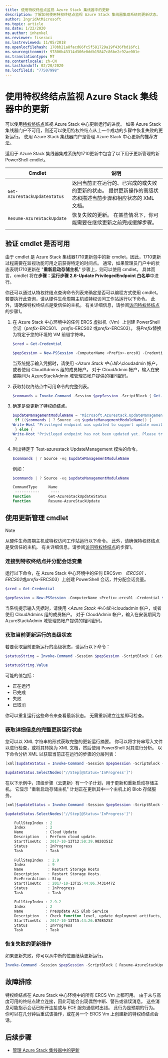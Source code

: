 ```yaml
---
title: 使用特权终结点监视 Azure Stack 集线器中的更新
description: 了解如何使用特权终结点监视 Azure Stack 集线器集成系统的更新状态。
author: IngridAtMicrosoft
ms.topic: article
ms.date: 1/22/2020
ms.author: inhenkel
ms.reviewer: fiseraci
ms.lastreviewed: 11/05/2018
ms.openlocfilehash: 170bb21a8facd66fc5f581729a19f436fbd16fc1
ms.sourcegitcommit: 97806b43314d306e0ddb15847c86be2c92ae001e
ms.translationtype: MT
ms.contentlocale: zh-CN
ms.lasthandoff: 02/20/2020
ms.locfileid: "77507998"
---
```

# <a name="monitor-updates-in-azure-stack-hub-using-the-privileged-endpoint"></a>使用特权终结点监视 Azure Stack 集线器中的更新

可以使用[特权终结点](azure-stack-privileged-endpoint.md)监视 Azure Stack 中心更新运行的进度。 如果 Azure Stack 集线器门户不可用，则还可以使用特权终结点从上一个成功的步骤中恢复失败的更新运行。 使用 Azure Stack 集线器门户是管理 Azure Stack 中心更新的推荐方法。

适用于 Azure Stack 集线器集成系统的1710更新中包含了以下用于更新管理的新 PowerShell cmdlet。

| Cmdlet  | 说明  |
|---------|---------|
| `Get-AzureStackUpdateStatus` | 返回当前正在运行的、已完成的或失败的更新的状态。 提供更新操作的高级状态和描述当前步骤和相应状态的 XML 文档。 |
| `Resume-AzureStackUpdate` | 恢复失败的更新。 在某些情况下，你可能需要在继续更新之前完成缓解步骤。         |
| | |

## <a name="verify-the-cmdlets-are-available"></a>验证 cmdlet 是否可用
由于 cmdlet 是 Azure Stack 集线器1710更新包中的新 cmdlet，因此，1710更新过程需要在监视功能可用之前获得特定的时间点。 通常，如果管理员门户中的状态表明1710更新在 "**重新启动存储主机**" 步骤上，则可以使用 cmdlet。 具体而言，cmdlet 将在**步骤：运行步骤 2.6-Update PrivilegedEndpoint 白名单**中进行。

你还可以通过从特权终结点查询命令列表来确定是否可以编程方式使用 cmdlet。 若要执行此查询，请从硬件生命周期主机或特权访问工作站运行以下命令。 此外，请确保特权终结点是受信任的主机。 有关详细信息，请参阅[访问特权终结点](azure-stack-privileged-endpoint.md#access-the-privileged-endpoint)的步骤1。

1. 在 Azure Stack 中心环境中的任何 ERCS 虚拟机（Vm）上创建 PowerShell 会话（*prefix*-ERCS01、 *prefix*-ERCS02 或*prefix*-ERCS03）。 将*Prefix*替换为特定于您的环境的 VM 前缀字符串。

   ```powershell
   $cred = Get-Credential

   $pepSession = New-PSSession -ComputerName <Prefix>-ercs01 -Credential $cred -ConfigurationName PrivilegedEndpoint 
   ```
   当系统提示输入凭据时，请使用 &lt;*Azure Stack 中心域*&gt;\cloudadmin 帐户，或者使用 CloudAdmins 组的成员帐户。 对于 CloudAdmin 帐户，输入在安装期间为 AzureStackAdmin 域管理员帐户提供的相同密码。

2. 获取特权终结点中可用命令的完整列表。

   ```powershell
   $commands = Invoke-Command -Session $pepSession -ScriptBlock { Get-Command } 
   ```
3. 确定是否更新了特权终结点。

   ```powershell
   $updateManagementModuleName = "Microsoft.Azurestack.UpdateManagement"
    if (($commands | ? Source -eq $updateManagementModuleName)) {
   Write-Host "Privileged endpoint was updated to support update monitoring tools."
    } else {
   Write-Host "Privileged endpoint has not been updated yet. Please try again later."
    } 
   ```

4. 列出特定于 Test-azurestack UpdateManagement 模块的命令。

   ```powershell
   $commands | ? Source -eq $updateManagementModuleName 
   ```
   例如：
   ```powershell
   $commands | ? Source -eq $updateManagementModuleName
   
   CommandType     Name                                               Version    Source                                                  PSComputerName
    -----------     ----                                               -------    ------                                                  --------------
   Function        Get-AzureStackUpdateStatus                         0.0        Microsoft.Azurestack.UpdateManagement                   Contoso-ercs01
   Function        Resume-AzureStackUpdate                            0.0        Microsoft.Azurestack.UpdateManagement                   Contoso-ercs01
   ``` 

## <a name="use-the-update-management-cmdlets"></a>使用更新管理 cmdlet

> [!NOTE]
> 从硬件生命周期主机或特权访问工作站运行以下命令。 此外，请确保特权终结点是受信任的主机。 有关详细信息，请参阅[访问特权终结点](azure-stack-privileged-endpoint.md#access-the-privileged-endpoint)的步骤1。

### <a name="connect-to-the-privileged-endpoint-and-assign-session-variable"></a>连接到特权终结点并分配会话变量

运行以下命令，在 Azure Stack 中心环境中的任何 ERCS*vm （ERCS01* *、ERCS02*或*prefix*-ERCS03）上创建 PowerShell 会话，并分配会话变量。

```powershell
$cred = Get-Credential

$pepSession = New-PSSession -ComputerName <Prefix>-ercs01 -Credential $cred -ConfigurationName PrivilegedEndpoint 
```
 当系统提示输入凭据时，请使用 &lt;*Azure Stack 中心域*&gt;\cloudadmin 帐户，或者使用 CloudAdmins 组的成员帐户。 对于 CloudAdmin 帐户，输入在安装期间为 AzureStackAdmin 域管理员帐户提供的相同密码。

### <a name="get-high-level-status-of-the-current-update-run"></a>获取当前更新运行的高级状态

若要获取当前更新运行的高级状态，请运行以下命令：

```powershell
$statusString = Invoke-Command -Session $pepSession -ScriptBlock { Get-AzureStackUpdateStatus -StatusOnly }

$statusString.Value 
```

可能的值包括：

- 正在运行
- 已完成
- 失败 
- 已取消

你可以重复运行这些命令来查看最新状态。 无需重新建立连接即可检查。

### <a name="get-the-full-update-run-status-with-details"></a>获取详细信息的完整更新运行状态

您可以以 XML 字符串的形式获取完整的更新运行摘要。 你可以将字符串写入文件以进行检查，或将其转换为 XML 文档，然后使用 PowerShell 对其进行分析。 以下命令分析 XML 以获取当前正在运行的步骤的分层列表：

```powershell
[xml]$updateStatus = Invoke-Command -Session $pepSession -ScriptBlock { Get-AzureStackUpdateStatus }

$updateStatus.SelectNodes("//Step[@Status='InProgress']")
```

在以下示例中，顶级步骤（云更新）有一个子计划，用于更新和重新启动存储主机。 它显示 "重新启动存储主机" 计划正在更新其中一个主机上的 Blob 存储服务。

```powershell
[xml]$updateStatus = Invoke-Command -Session $pepSession -ScriptBlock { Get-AzureStackUpdateStatus }

$updateStatus.SelectNodes("//Step[@Status='InProgress']") 

    FullStepIndex : 2
    Index         : 2
    Name          : Cloud Update
    Description   : Perform cloud update.
    StartTimeUtc  : 2017-10-13T12:50:39.9020351Z
    Status        : InProgress
    Task          : Task
    
    FullStepIndex  : 2.9
    Index          : 9
    Name           : Restart Storage Hosts
    Description    : Restart Storage Hosts.
    EceErrorAction : Stop
    StartTimeUtc   : 2017-10-13T15:44:06.7431447Z
    Status         : InProgress
    Task           : Task
    
    FullStepIndex : 2.9.2
    Index         : 2
    Name          : PreUpdate ACS Blob Service
    Description   : Check function level, update deployment artifacts, configure Blob service settings
    StartTimeUtc  : 2017-10-13T15:44:26.0708525Z
    Status        : InProgress
    Task          : Task
```

### <a name="resume-a-failed-update-operation"></a>恢复失败的更新操作

如果更新失败，你可以从中断的位置继续更新运行。

```powershell
Invoke-Command -Session $pepSession -ScriptBlock { Resume-AzureStackUpdate } 
```

## <a name="troubleshoot"></a>故障排除

特权终结点在 Azure Stack 中心环境中的所有 ERCS Vm 上都可用。 由于未与高度可用的终结点建立连接，因此可能会出现偶然中断、警告或错误消息。 这些消息可能指示会话已断开连接或与 ECE 服务通信时出错。 此行为是预期的行为。 你可以在几分钟后重试该操作，或在另一个 ERCS Vm 上创建新的特权终结点会话。

## <a name="next-steps"></a>后续步骤

- [管理 Azure Stack 集线器中的更新](azure-stack-updates.md)


